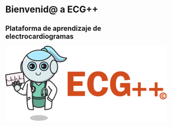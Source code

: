 # Bienvenid@ a ECG++
## Plataforma de aprendizaje de electrocardiogramas

![Logo](/images/logo_ecg.png)

